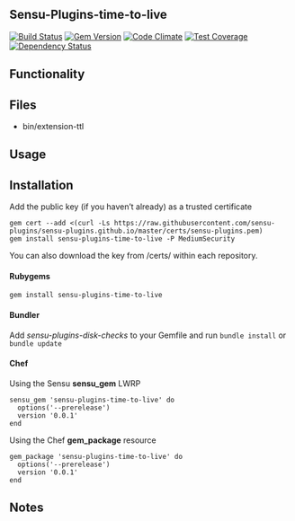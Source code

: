 ## Sensu-Plugins-time-to-live

[![Build Status](https://travis-ci.org/sensu-plugins/sensu-plugins-time-to-live.svg?branch=master)](https://travis-ci.org/sensu-plugins/sensu-plugins-time-to-live)
[![Gem Version](https://badge.fury.io/rb/sensu-plugins-time-to-live.svg)](http://badge.fury.io/rb/sensu-plugins-time-to-live)
[![Code Climate](https://codeclimate.com/github/sensu-plugins/sensu-plugins-time-to-live/badges/gpa.svg)](https://codeclimate.com/github/sensu-plugins/sensu-plugins-time-to-live)
[![Test Coverage](https://codeclimate.com/github/sensu-plugins/sensu-plugins-time-to-live/badges/coverage.svg)](https://codeclimate.com/github/sensu-plugins/sensu-plugins-time-to-live)
[![Dependency Status](https://gemnasium.com/sensu-plugins/sensu-plugins-time-to-live.svg)](https://gemnasium.com/sensu-plugins/sensu-plugins-time-to-live)

## Functionality

## Files
 * bin/extension-ttl

## Usage

## Installation

Add the public key (if you haven’t already) as a trusted certificate

```
gem cert --add <(curl -Ls https://raw.githubusercontent.com/sensu-plugins/sensu-plugins.github.io/master/certs/sensu-plugins.pem)
gem install sensu-plugins-time-to-live -P MediumSecurity
```

You can also download the key from /certs/ within each repository.

#### Rubygems

`gem install sensu-plugins-time-to-live`

#### Bundler

Add *sensu-plugins-disk-checks* to your Gemfile and run `bundle install` or `bundle update`

#### Chef

Using the Sensu **sensu_gem** LWRP
```
sensu_gem 'sensu-plugins-time-to-live' do
  options('--prerelease')
  version '0.0.1'
end
```

Using the Chef **gem_package** resource
```
gem_package 'sensu-plugins-time-to-live' do
  options('--prerelease')
  version '0.0.1'
end
```

## Notes
